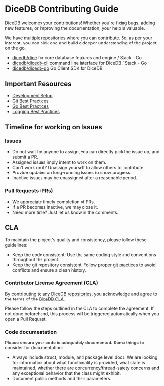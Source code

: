 # DiceDB Contributing Guide

DiceDB welcomes your contributions! Whether you're fixing bugs, adding new features, or improving the documentation, your help is valuable.

We have multiple repositories where you can contribute. So, as per your interest, you can pick one and build a deeper understanding of the project on the go.

- [dicedb/dice](https://github.com/dicedb/dice) for core database features and engine / Stack - Go
- [dicedb/dicedb-cli](https://github.com/dicedb/dicedb-cli) command line interface for DiceDB / Stack - Go
- [dicedb/dicedb-go](https://github.com/dicedb/dicedb-go) Go Client SDK for DiceDB

## Important Resources

- [Development Setup](https://github.com/dicedb/dice/blob/master/CONTRIBUTING/development-setup.md)
- [Git Best Practices](https://github.com/dicedb/dice/blob/master/CONTRIBUTING/git.md)
- [Go Best Practices](https://github.com/dicedb/dice/blob/master/CONTRIBUTING/go.md)
- [Logging Best Practices](https://github.com/dicedb/dice/blob/master/CONTRIBUTING/logging.md)

## Timeline for working on Issues

### Issues

- Do not wait for anyone to assign, you can directly pick the issue up, and submit a PR.
- Assigned issues imply intent to work on them.
- Can't work on it? Unassign yourself to allow others to contribute.
- Provide updates on long-running issues to show progress.
- Inactive issues may be unassigned after a reasonable period.

### Pull Requests (PRs)

- We appreciate timely completion of PRs.
- If a PR becomes inactive, we may close it.
- Need more time? Just let us know in the comments.

## CLA

To maintain the project's quality and consistency, please follow these guidelines:

- Keep the code consistent: Use the same coding style and conventions throughout the project. 
- Keep the git repository consistent: Follow proper git practices to avoid conflicts and ensure a clean history. 

### Contributor License Agreement (CLA)

By contributing to any [DiceDB repositories](https://github.com/dicedb), you acknowledge and agree to the terms of the [DiceDB CLA](https://gist.github.com/arpitbbhayani/3bb42965630961c2b3b02f222c3338e0).

Please follow the steps outlined in the CLA to complete the agreement. If not done beforehand, this process will be triggered automatically when you open a Pull Request.

### Code documentation

Please ensure your code is adequately documented. Some things to consider for documentation:

- Always include struct, module, and package level docs. We are looking for information about what functionality is provided, what state is maintained, whether there are concurrency/thread-safety concerns and any exceptional behavior that the class might exhibit.
- Document public methods and their parameters.
